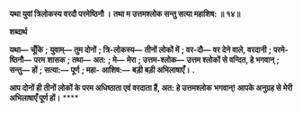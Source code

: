 **यथा युवां त्रिलोकस्य वरदौ परमेष्ठिनौ ।** **तथा म उत्तमश्लोक सन्तु सत्या महाशिष: ॥ १४॥** 

**शब्दार्थ** 

**यथा—** **चूँकि** **; युवाम्—** **तुम दोनों** **; त्रि-लोकस्य—** **तीनों लोकों में** **; वर-दौ—** **वर देने वाले, वरदानी** **; परमे-ष्ठिनौ—** **परम** **शासक** **; तथा—** **अत:** **; मे—** **मेरा** **; उत्तम-श्लोक—** **उत्तम श्लोकों से वन्दित, हे भगवान्** **; सन्तु—** **हों** **; सत्या:—** **पूर्ण** **; महा-** **आशिष:—** **बड़ी बड़ी अभिलाषाएँ।** **.** 

**आप दोनों ही तीनों लोकों के परम अधिष्ठाता एवं वरदाता हैं, अत: हे उत्तमश्लोक** **भगवान्! आपके अनुग्रह से मेरी अभिलाषाएँ पूर्ण हों।** **** 